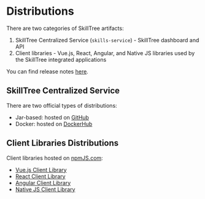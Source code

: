 # Distributions

There are two categories of SkillTree artifacts: 

1. SkillTree Centralized Service (``skills-service``) - SkillTree dashboard and API
1. Client libraries - Vue.js, React, Angular, and Native JS libraries used by the SkillTree integrated applications

You can find release notes [here](/release-notes/).

## SkillTree Centralized Service

There are two official types of distributions: 

- Jar-based: hosted on [GitHub](https://github.com/NationalSecurityAgency/skills-service/releases/latest)
- Docker: hosted on [DockerHub](https://hub.docker.com/r/skilltree/skills-service)

## Client Libraries Distributions 

Client libraries hosted on [npmJS.com](https://www.npmjs.com/):
- [Vue.js Client Library](https://www.npmjs.com/package/@skilltree/skills-client-vue)
- [React Client Library](https://www.npmjs.com/package/@skilltree/skills-client-react)
- [Angular Client Library](https://www.npmjs.com/package/@skilltree/skills-client-ng)
- [Native JS Client Library](https://www.npmjs.com/package/@skilltree/skills-client-js)

